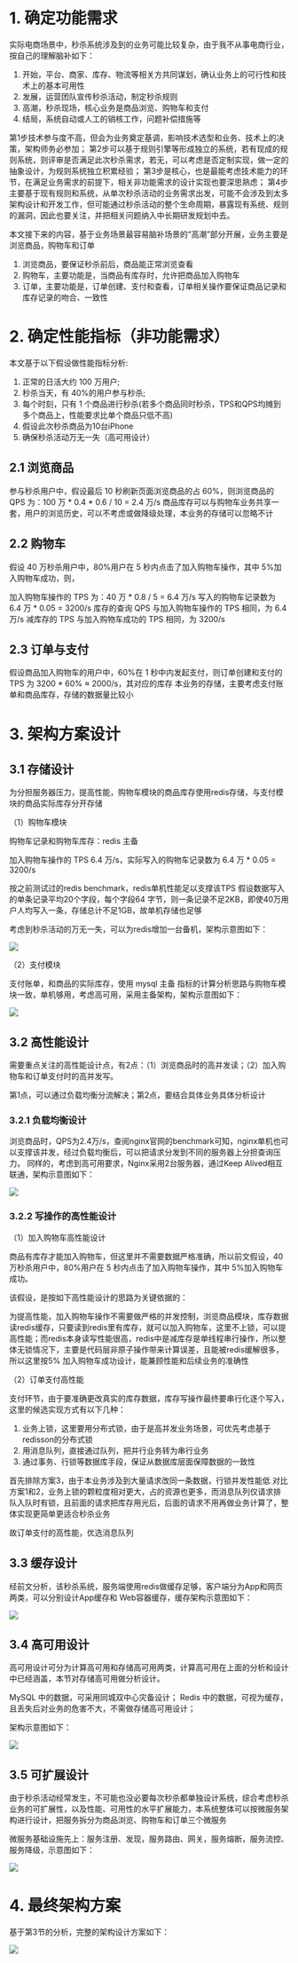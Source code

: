# 1. 确定功能需求

实际电商场景中，秒杀系统涉及到的业务可能比较复杂，由于我不从事电商行业，按自己的理解脑补如下：

1. 开始，平台、商家、库存、物流等相关方共同谋划，确认业务上的可行性和技术上的基本可用性
2. 发展，运营团队宣传秒杀活动，制定秒杀规则
3. 高潮，秒杀现场，核心业务是商品浏览、购物车和支付
4. 结局，系统自动或人工的销核工作，问题补偿措施等

第1步技术参与度不高，但会为业务奠定基调，影响技术选型和业务、技术上的决策，架构师务必参加；
第2步可以基于规则引擎等形成独立的系统，若有现成的规则系统，则评审是否满足此次秒杀需求，若无，可以考虑是否定制实现，做一定的抽象设计，为规则系统独立积累经验；
第3步是核心，也是最能考虑技术能力的环节，在满足业务需求的前提下，相关非功能需求的设计实现也要深思熟虑；
第4步主要基于现有规则和系统，从单次秒杀活动的业务需求出发，可能不会涉及到太多架构设计和开发工作，但可能通过秒杀活动的整个生命周期，暴露现有系统、规则的漏洞，因此也要关注，并把相关问题纳入中长期研发规划中去。


本文接下来的内容，基于业务场景最容易脑补场景的“高潮”部分开展，业务主要是浏览商品，购物车和订单

1. 浏览商品，要保证秒杀前后，商品能正常浏览查看
2. 购物车，主要功能是，当商品有库存时，允许把商品加入购物车
3. 订单，主要功能是，订单创建、支付和查看，订单相关操作要保证商品记录和库存记录的吻合、一致性


# 2. 确定性能指标（非功能需求）

本文基于以下假设做性能指标分析:

1. 正常的日活大约 100 万用户;
2. 秒杀当天，有 40%的用户参与秒杀;
3. 每个时刻，只有 1 个商品进行秒杀(若多个商品同时秒杀，TPS和QPS均摊到多个商品上，性能要求比单个商品只低不高)
4. 假设此次秒杀商品为10台iPhone
5. 确保秒杀活动万无一失（高可用设计）

## 2.1 浏览商品

参与秒杀用户中，假设最后 10 秒刷新页面浏览商品的占 60%，则浏览商品的 QPS 为：100 万 * 0.4 * 0.6 / 10 = 2.4 万/s
商品库存可以与购物车业务共享一套，用户的浏览历史，可以不考虑或做降级处理，本业务的存储可以忽略不计

## 2.2 购物车

假设 40 万秒杀用户中，80%用户在 5 秒内点击了加入购物车操作，其中 5%加入购物车成功，则，

加入购物车操作的 TPS 为：40 万 * 0.8 / 5 = 6.4 万/s
写入的购物车记录数为 6.4 万 * 0.05 = 3200/s
库存的查询 QPS 与加入购物车操作的 TPS 相同，为 6.4 万/s
减库存的 TPS 与加入购物车成功的 TPS 相同，为 3200/s

## 2.3 订单与支付

假设商品加入购物车的用户中，60%在 1 秒中内发起支付，则订单创建和支付的 TPS 为 3200 * 60% ≈ 2000/s，其对应的库存
本业务的存储，主要考虑支付账单和商品库存，存储的数据量比较小



# 3. 架构方案设计

## 3.1 存储设计

为分担服务器压力，提高性能，购物车模块的商品库存使用redis存储，与支付模块的商品实际库存分开存储

（1）购物车模块

购物车记录和购物车库存：redis 主备

加入购物车操作的 TPS 6.4 万/s，实际写入的购物车记录数为 6.4 万 * 0.05 = 3200/s

按之前测试过的redis benchmark，redis单机性能足以支撑该TPS
假设数据写入的单条记录平均20个字段，每个字段64 字节，则一条记录不足2KB，即使40万用户人均写入一条，存储总计不足1GB，故单机存储也足够

考虑到秒杀活动的万无一失，可以为redis增加一台备机，架构示意图如下：

![](./img/redis.png)


（2）支付模块

支付账单，和商品的实际库存，使用 mysql 主备
指标的计算分析思路与购物车模块一致，单机够用，考虑高可用，采用主备架构，架构示意图如下：

![](./img/mysql.png)

## 3.2 高性能设计

需要重点关注的高性能设计点，有2点：（1）浏览商品时的高并发读；（2）加入购物车和订单支付时的高并发写。

第1点，可以通过负载均衡分流解决；第2点，要结合具体业务具体分析设计

### 3.2.1 负载均衡设计

浏览商品时，QPS为2.4万/s，查阅nginx官网的benchmark可知，nginx单机也可以支撑该并发，经过负载均衡后，可以把请求分发到不同的服务器上分担查询压力。
同样的，考虑到高可用要求，Nginx采用2台服务器，通过Keep Alived相互联通，架构示意图如下：

![](./img/nginx.png)

### 3.2.2 写操作的高性能设计


（1）加入购物车高性能设计

商品有库存才能加入购物车，但这里并不需要数据严格准确，所以前文假设，40 万秒杀用户中，80%用户在 5 秒内点击了加入购物车操作，其中 5%加入购物车成功。

该假设，是按如下高性能设计的思路为关键依据的：

为提高性能，加入购物车操作不需要做严格的并发控制，浏览商品模块，库存数据读redis缓存，只要读到redis里有库存，就可以加入购物车，这里不上锁，可以提高性能；而redis本身读写性能很高，redis中是减库存是单线程串行操作，所以整体无锁情况下，主要是代码层非原子操作带来计算误差，且能被redis缓解很多，所以这里按5% 加入购物车成功设计，能兼顾性能和后续业务的准确性


（2）订单支付高性能

支付环节，由于要准确更改真实的库存数据，库存写操作最终要串行化逐个写入，这里的候选实现方式有以下几种：

1. 业务上锁，这里要用分布式锁，由于是高并发业务场景，可优先考虑基于redisson的分布式锁
2. 用消息队列，直接通过队列，把并行业务转为串行业务
3. 通过事务、行锁等数据库手段，保证从数据库层面保障数据的一致性

首先排除方案3，由于本业务涉及到大量请求改同一条数据，行锁并发性能低
对比方案1和2，业务上锁的颗粒度相对更大，占的资源也更多，而消息队列仅请求排队入队时有锁，且前面的请求把库存用光后，后面的请求不用再做业务计算了，整体实现更简单更适合秒杀业务

故订单支付的高性能，优选消息队列

## 3.3 缓存设计

经前文分析，该秒杀系统，服务端使用redis做缓存足够，客户端分为App和网页两类，可以分别设计App缓存和 Web容器缓存，缓存架构示意图如下：

![](./img/cache.png)



## 3.4 高可用设计

高可用设计可分为计算高可用和存储高可用两类，计算高可用在上面的分析和设计中已经涵盖，本节对存储高可用做分析设计。

MySQL 中的数据，可采用同城双中心灾备设计；
Redis 中的数据，可视为缓存，且丢失后对业务的危害不大，不需做存储高可用设计；

架构示意图如下：

![](./img/ha.png)




## 3.5 可扩展设计

由于秒杀活动经常发生，不可能也没必要每次秒杀都单独设计系统，综合考虑秒杀业务的可扩展性，以及性能、可用性的水平扩展能力，本系统整体可以按微服务架构进行设计，把服务拆分为商品浏览、购物车和订单三个微服务

微服务基础设施先上：服务注册、发现，服务路由、网关，服务熔断，服务流控、服务降级，示意图如下：

![](./img/microservice.png)




# 4. 最终架构方案 

基于第3节的分析，完整的架构设计方案如下：

![](./img/architecture.png)